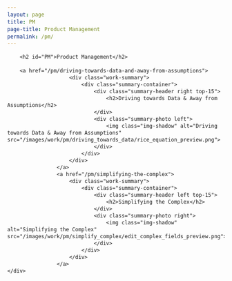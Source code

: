 ```yaml
---
layout: page
title: PM
page-title: Product Management
permalink: /pm/
---
```


<section class="content work">
    <div class="page">
        <!-- {% for page in site.pages %}
        {% if page.id %}
            <a href="{{ page.permalink }}">
                <div id="{{ page.id }}" class="portfolio-image">
                    <div class="project-title">
                        <h3>{{ page.project }}</h3>
                        <p>{{ page.project-brief }}</p>
                    </div>
                </div>
            </a>
        {% endif %}
        {% endfor %} -->
        
        <h2 id="PM">Product Management</h2>

        <a href="/pm/driving-towards-data-and-away-from-assumptions">
                        <div class="work-summary">
                            <div class="summary-container">
                                <div class="summary-header right top-15">
                                    <h2>Driving towards Data & Away from Assumptions</h2>
                                </div>
                                <div class="summary-photo left">
                                    <img class="img-shadow" alt="Driving towards Data & Away from Assumptions" src="/images/work/pm/driving_towards_data/rice_equation_preview.png">
                                </div>
                            </div>
                        </div>
                    </a>
                    <a href="/pm/simplifying-the-complex">
                        <div class="work-summary">
                            <div class="summary-container">
                                <div class="summary-header left top-15">
                                    <h2>Simplifying the Complex</h2>
                                </div>
                                <div class="summary-photo right">
                                    <img class="img-shadow" alt="Simplifying the Complex" src="/images/work/pm/simplify_complex/edit_complex_fields_preview.png">
                                </div>
                            </div>
                        </div>
                    </a>
    </div>
</section>
